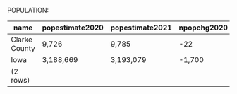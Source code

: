 POPULATION:

|     name      | popestimate2020 | popestimate2021 | npopchg2020 | npopchg2021 | births2020 | births2021 | deaths2020 | deaths2021 | naturalchg2020 | naturalchg2021 | internationalmig2020 | internationalmig2021 | domesticmig2020 | domesticmig2021 | netmig2020 | netmig2021 | rbirth2021 | rdeath2021 | rnaturalchg2021 | rinternationalmig2021 | rdomesticmig2021 | rnetmig2021 |
|---------------|-----------------|-----------------|-------------|-------------|------------|------------|------------|------------|----------------|----------------|----------------------|----------------------|-----------------|-----------------|------------|------------|------------|------------|-----------------|-----------------------|------------------|-------------|
| Clarke County | 9,726           | 9,785           | -22         | 59          | 32         | 113        | 34         | 104        | -2             | 9              | 0                    | 23                   | -21             | 27              | -21        | 50         |      11.58 |      10.66 |            0.92 |                  2.36 |             2.77 |        5.13|
| Iowa          | 3,188,669       | 3,193,079       | -1,700      | 4,410       | 9,233      | 35,771     | 9,005      | 35,538     | 228            | 233            | 108                  | 3,078                | -1,994          | 833             | -1,886     | 3,911      |      11.21 |      11.14 |            0.07 |                  0.96 |             0.26 |        1.23|
|(2 rows)|

